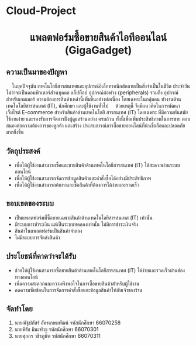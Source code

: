 # Cloud-Project
<h1>
    <center>แพลตฟอร์มซื้อขายสินค้าไอทีออนไลน์ (GigaGadget)</center>
</h1>
<h2>ความเป็นมาของปัญหา</h2>
<p>
    &nbsp;&nbsp;&nbsp;&nbsp;ในยุคปัจจุบัน เทคโนโลยีสารสนเทศและอุปกรณ์อิเล็กทรอนิกส์กลายเป็นสิ่งจำเป็นในชีวิต ประจำวัน ไม่ว่าจะเป็นคอมพิวเตอร์ส่วนบุคคล แล็ปท็อป อุปกรณ์ต่อพ่วง (peripherals) รวมถึง อุปกรณ์สำหรับเกมเมอร์ ความต้องการสินค้าเหล่านี้เพิ่มขึ้นอย่างต่อเนื่อง โดยเฉพาะในกลุ่มคน ทำงานด้านเทคโนโลยีสารสนเทศ (IT), นักศึกษา และผู้ใช้งานทั่วไป 
    &nbsp;&nbsp;&nbsp;&nbsp;ด้วยเหตุนี้ จึงมีแนวคิดในการพัฒนาเว็บไซต์ E-commerce สำหรับสินค้าด้านเทคโนโลยี สารสนเทศ (IT) โดยเฉพาะ ที่มีความทันสมัย ใช้งานง่าย และรองรับการจัดการฝั่งผู้ดูแลร้านอย่าง ครบถ้วน ทั้งนี้เพื่อเพิ่มประสิทธิภาพในการขาย ตอบสนองต่อความต้องการของลูกค้า และสร้าง ประสบการณ์การซื้อขายออนไลน์ที่น่าเชื่อถือและปลอดภัยมากยิ่งขึ้น 
</p>
<h2>วัตถุประสงค์</h2>
<ul>
    <li>เพื่อให้ผู้ใช้งานสามารถซื้อและขายสินค้าด้านเทคโนโลยีสารสนเทศ (IT) ได้สะดวกผ่านระบบออนไลน์</li>
    <li>เพื่อให้ผู้ใช้งานสามารถจัดการข้อมูลสินค้าและคำสั่งซื้อได้อย่างมีประสิทธิภาพ</li>
    <li>เพื่อให้ผู้ใช้งานสามารถค้นหาและซื้อสินค้าที่ต้องการได้ง่ายและรวดเร็ว</li>
</ul>
<h2>ขอบเขตของระบบ</h2>
<ul>
    <li>เป็นแพลตฟอร์มที่ซื้อขายเฉพาะสินค้าด้านเทคโนโลยีสารสนเทศ (IT) เท่านั้น</li>
    <li>มีระบบการชำระเงิน แต่เป็นระบบทดลองเท่านั้น ไม่มีการชำระเงินจริง</li>
    <li>สินค้าในแพลตฟอร์มเป็นสินค้าจำลอง</li>
    <li>ไม่มีระบบการจัดส่งสินค้า</li>
</ul>
<h2>ประโยชน์ที่คาดว่าจะได้รับ</h2>
<ul>
    <li>ช่วยให้ผู้ใช้งานสามารถซื้อขายสินค้าด้านเทคโนโลยีสารสนเทศ (IT) ได้ง่ายและรวดเร็วผ่านช่องทางออนไลน์</li>
    <li>เพิ่มความสะดวกและความพึงพอใจในการซื้อขายสินค้าสำหรับผู้ใช้งาน</li>
    <li>ลดความซับซ้อนในการจัดการคำสั่งซื้อและข้อมูลสินค้าให้กับเจ้าของร้าน</li>
</ul>
<h2>จัดทำโดย</h2>
<ol>
    <li>นายณัฐปภัสร์ อัครเกษมพัฒน์ รหัสนักศึกษา 66070258</li>
    <li>นายพีรัช มินเจริญ รหัสนักศึกษา 66070301</li>
    <li>นายศุภกร วชิรภูษิต รหัสนักศึกษา 66070311</li>
</ol>